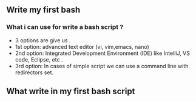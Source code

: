 ## Write my first bash

### What i can use for write a bash script ?
- 3 options are give us .
- 1st option: advanced text editor (vi, vim,emacs, nano)
- 2nd option: Integrated Development Environment (IDE) like IntelliJ, VS code, Eclipse, etc .
- 3rd option: In cases of simple script we can use a command line with redirectors set.

## What write in my first bash script 

